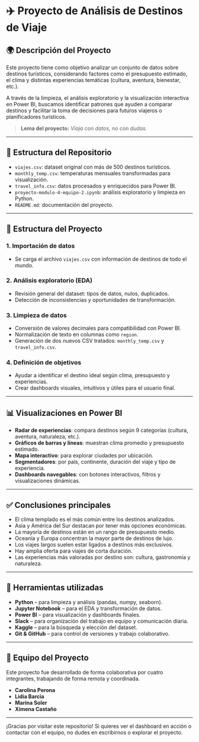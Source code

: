 # ✈️ Proyecto de Análisis de Destinos de Viaje

## 🌍 Descripción del Proyecto

Este proyecto tiene como objetivo analizar un conjunto de datos sobre destinos turísticos, considerando factores como el presupuesto estimado, el clima y distintas experiencias temáticas (cultura, aventura, bienestar, etc.).

A través de la limpieza, el análisis exploratorio y la visualización interactiva en Power BI, buscamos identificar patrones que ayuden a comparar destinos y facilitar la toma de decisiones para futuros viajeros o planificadores turísticos.

> **Lema del proyecto:** *Viaja con datos, no con dudas.*

---

## 📁 Estructura del Repositorio

- `viajes.csv`: dataset original con más de 500 destinos turísticos.
- `monthly_temp.csv`: temperaturas mensuales transformadas para visualización.
- `travel_info.csv`: datos procesados y enriquecidos para Power BI.
- `proyecto-modulo-4-equipo-2.ipynb`: análisis exploratorio y limpieza en Python.
- `README.md`: documentación del proyecto.

---

## 🔄 Estructura del Proyecto

### 1. Importación de datos
- Se carga el archivo `viajes.csv` con información de destinos de todo el mundo.

### 2. Análisis exploratorio (EDA)
- Revisión general del dataset: tipos de datos, nulos, duplicados.
- Detección de inconsistencias y oportunidades de transformación.

### 3. Limpieza de datos
- Conversión de valores decimales para compatibilidad con Power BI.
- Normalización de texto en columnas como `region`.
- Generación de dos nuevos CSV tratados: `monthly_temp.csv` y `travel_info.csv`.

### 4. Definición de objetivos
- Ayudar a identificar el destino ideal según clima, presupuesto y experiencias.
- Crear dashboards visuales, intuitivos y útiles para el usuario final.

---

## 📊 Visualizaciones en Power BI

- **Radar de experiencias**: compara destinos según 9 categorías (cultura, aventura, naturaleza, etc.).
- **Gráficos de barras y líneas**: muestran clima promedio y presupuesto estimado.
- **Mapa interactivo**: para explorar ciudades por ubicación.
- **Segmentadores**: por país, continente, duración del viaje y tipo de experiencia.
- **Dashboards navegables**: con botones interactivos, filtros y visualizaciones dinámicas.

---

## ✅ Conclusiones principales

- El clima templado es el más común entre los destinos analizados.
- Asia y América del Sur destacan por tener más opciones económicas.
- La mayoría de destinos están en un rango de presupuesto medio.
- Oceanía y Europa concentran la mayor parte de destinos de lujo.
- Los viajes largos suelen estar ligados a destinos más exclusivos.
- Hay amplia oferta para viajes de corta duración.
- Las experiencias más valoradas por destino son: cultura, gastronomía y naturaleza.

---

## 🧪 Herramientas utilizadas

- **Python** – para limpieza y análisis (pandas, numpy, seaborn).
- **Jupyter Notebook** – para el EDA y transformación de datos.
- **Power BI** – para visualización y dashboards finales.
- **Slack** – para organización del trabajo en equipo y comunicación diaria.
- **Kaggle** – para la búsqueda y elección del dataset.
- **Git & GitHub** – para control de versiones y trabajo colaborativo.

---

## 👭 Equipo del Proyecto

Este proyecto fue desarrollado de forma colaborativa por cuatro integrantes, trabajando de forma remota y coordinada.

- **Carolina Perona**
- **Lidia Barcia**
- **Marina Soler** 
- **Ximena Castaño**

---

¡Gracias por visitar este repositorio! Si quieres ver el dashboard en acción o contactar con el equipo, no dudes en escribirnos o explorar el proyecto.
